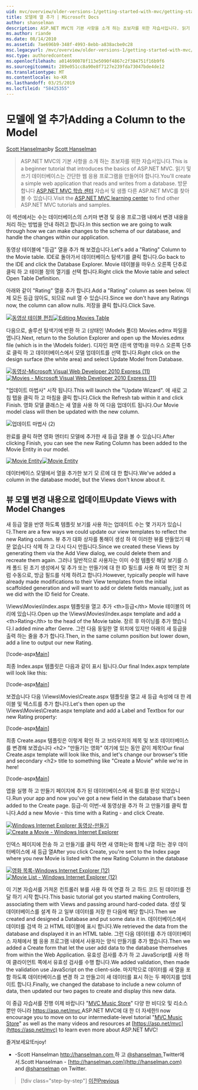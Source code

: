```yaml
---
uid: mvc/overview/older-versions-1/getting-started-with-mvc/getting-started-with-mvc-part8
title: 모델에 열 추가 | Microsoft Docs
author: shanselman
description: ASP.NET MVC의 기본 사항을 소개 하는 초보자를 위한 자습서입니다. 읽기 및 쓰기 데이터베이스에서 간단한 웹 응용 프로그램을 만듭니다.
ms.author: riande
ms.date: 08/14/2010
ms.assetid: 7ae696b9-348f-4993-8ebb-a838acbe0c28
msc.legacyurl: /mvc/overview/older-versions-1/getting-started-with-mvc/getting-started-with-mvc-part8
msc.type: authoredcontent
ms.openlocfilehash: a014690078f113e5090f4867c2f384751f16b9f6
ms.sourcegitcommit: 289e051cc8a90e8f7127e239fda73047bde4de12
ms.translationtype: MT
ms.contentlocale: ko-KR
ms.lasthandoff: 03/25/2019
ms.locfileid: "58425355"
---
```

<a name="adding-a-column-to-the-model"></a><span data-ttu-id="ec81a-104">모델에 열 추가</span><span class="sxs-lookup"><span data-stu-id="ec81a-104">Adding a Column to the Model</span></span>
====================
<span data-ttu-id="ec81a-105">[Scott Hanselman](https://github.com/shanselman)</span><span class="sxs-lookup"><span data-stu-id="ec81a-105">by [Scott Hanselman](https://github.com/shanselman)</span></span>

> <span data-ttu-id="ec81a-106">ASP.NET MVC의 기본 사항을 소개 하는 초보자를 위한 자습서입니다.</span><span class="sxs-lookup"><span data-stu-id="ec81a-106">This is a beginner tutorial that introduces the basics of ASP.NET MVC.</span></span> <span data-ttu-id="ec81a-107">읽기 및 쓰기 데이터베이스는 간단한 웹 응용 프로그램을 만들어야 합니다.</span><span class="sxs-lookup"><span data-stu-id="ec81a-107">You'll create a simple web application that reads and writes from a database.</span></span> <span data-ttu-id="ec81a-108">방문 합니다 [ASP.NET MVC 학습 센터](../../../index.md) 자습서 및 샘플 다른 ASP.NET MVC를 찾아볼 수 있습니다.</span><span class="sxs-lookup"><span data-stu-id="ec81a-108">Visit the [ASP.NET MVC learning center](../../../index.md) to find other ASP.NET MVC tutorials and samples.</span></span>


<span data-ttu-id="ec81a-109">이 섹션에서는 수는 데이터베이스의 스키마 변경 및 응용 프로그램 내에서 변경 내용을 처리 하는 방법을 안내 하려고 합니다.</span><span class="sxs-lookup"><span data-stu-id="ec81a-109">In this section we are going to walk through how we can make changes to the schema of our database, and handle the changes within our application.</span></span>

<span data-ttu-id="ec81a-110">동영상 테이블에 "등급" 열을 추가 해 보겠습니다.</span><span class="sxs-lookup"><span data-stu-id="ec81a-110">Let's add a "Rating" Column to the Movie table.</span></span> <span data-ttu-id="ec81a-111">IDE로 돌아가서 데이터베이스 탐색기를 클릭 합니다.</span><span class="sxs-lookup"><span data-stu-id="ec81a-111">Go back to the IDE and click the Database Explorer.</span></span> <span data-ttu-id="ec81a-112">Movie 테이블을 마우스 오른쪽 단추로 클릭 하 고 테이블 정의 열기를 선택 합니다.</span><span class="sxs-lookup"><span data-stu-id="ec81a-112">Right click the Movie table and select Open Table Definition.</span></span>

<span data-ttu-id="ec81a-113">아래와 같이 "Rating" 열을 추가 합니다.</span><span class="sxs-lookup"><span data-stu-id="ec81a-113">Add a "Rating" column as seen below.</span></span> <span data-ttu-id="ec81a-114">이제 모든 등급 않아도, 되므로 null 열 수 있습니다.</span><span class="sxs-lookup"><span data-stu-id="ec81a-114">Since we don't have any Ratings now, the column can allow nulls.</span></span> <span data-ttu-id="ec81a-115">저장을 클릭 합니다.</span><span class="sxs-lookup"><span data-stu-id="ec81a-115">Click Save.</span></span>

<span data-ttu-id="ec81a-116">[![동영상 테이블 편집](getting-started-with-mvc-part8/_static/image2.png)](getting-started-with-mvc-part8/_static/image1.png)</span><span class="sxs-lookup"><span data-stu-id="ec81a-116">[![Editing Movies Table](getting-started-with-mvc-part8/_static/image2.png)](getting-started-with-mvc-part8/_static/image1.png)</span></span>

<span data-ttu-id="ec81a-117">다음으로, 솔루션 탐색기에 반환 하 고 (상태인 \Models 폴더) Movies.edmx 파일을 엽니다.</span><span class="sxs-lookup"><span data-stu-id="ec81a-117">Next, return to the Solution Explorer and open up the Movies.edmx file (which is in the \Models folder).</span></span> <span data-ttu-id="ec81a-118">디자인 화면 (흰색 영역)을 마우스 오른쪽 단추로 클릭 하 고 데이터베이스에서 모델 업데이트를 선택 합니다.</span><span class="sxs-lookup"><span data-stu-id="ec81a-118">Right click on the design surface (the white area) and select Update Model from Database.</span></span>

<span data-ttu-id="ec81a-119">[![동영상-Microsoft Visual Web Developer 2010 Express (11)](getting-started-with-mvc-part8/_static/image4.png)](getting-started-with-mvc-part8/_static/image3.png)</span><span class="sxs-lookup"><span data-stu-id="ec81a-119">[![Movies - Microsoft Visual Web Developer 2010 Express (11)](getting-started-with-mvc-part8/_static/image4.png)](getting-started-with-mvc-part8/_static/image3.png)</span></span>

<span data-ttu-id="ec81a-120">"업데이트 마법사" 시작 됩니다.</span><span class="sxs-lookup"><span data-stu-id="ec81a-120">This will launch the "Update Wizard".</span></span> <span data-ttu-id="ec81a-121">에 새로 고침 탭을 클릭 하 고 마침을 클릭 합니다.</span><span class="sxs-lookup"><span data-stu-id="ec81a-121">Click the Refresh tab within it and click Finish.</span></span> <span data-ttu-id="ec81a-122">영화 모델 클래스는 새 열을 사용 하 여 다음 업데이트 됩니다.</span><span class="sxs-lookup"><span data-stu-id="ec81a-122">Our Movie model class will then be updated with the new column.</span></span>

![업데이트 마법사 (2)](getting-started-with-mvc-part8/_static/image5.png)

<span data-ttu-id="ec81a-124">완료를 클릭 하면 영화 엔터티 모델에 추가한 새 등급 열을 볼 수 있습니다.</span><span class="sxs-lookup"><span data-stu-id="ec81a-124">After clicking Finish, you can see the new Rating Column has been added to the Movie Entity in our model.</span></span>

<span data-ttu-id="ec81a-125">[![Movie Entity](getting-started-with-mvc-part8/_static/image7.png)](getting-started-with-mvc-part8/_static/image6.png)</span><span class="sxs-lookup"><span data-stu-id="ec81a-125">[![Movie Entity](getting-started-with-mvc-part8/_static/image7.png)](getting-started-with-mvc-part8/_static/image6.png)</span></span>

<span data-ttu-id="ec81a-126">데이터베이스 모델에서 열을 추가한 보기 모 르에 대 한 합니다.</span><span class="sxs-lookup"><span data-stu-id="ec81a-126">We've added a column in the database model, but the Views don't know about it.</span></span>

## <a name="update-views-with-model-changes"></a><span data-ttu-id="ec81a-127">뷰 모델 변경 내용으로 업데이트</span><span class="sxs-lookup"><span data-stu-id="ec81a-127">Update Views with Model Changes</span></span>

<span data-ttu-id="ec81a-128">새 등급 열을 반영 하도록 템플릿 보기를 사용 하는 업데이트 수는 몇 가지가 있습니다.</span><span class="sxs-lookup"><span data-stu-id="ec81a-128">There are a few ways we could update our view templates to reflect the new Rating column.</span></span> <span data-ttu-id="ec81a-129">뷰 추가 대화 상자를 통해이 생성 하 여 이러한 뷰를 만들었기 때문 없습니다 삭제 하 고 다시 다시 만듭니다.</span><span class="sxs-lookup"><span data-stu-id="ec81a-129">Since we created these Views by generating them via the Add View dialog, we could delete them and recreate them again.</span></span> <span data-ttu-id="ec81a-130">그러나 일반적으로 사용자는 이미 수정 템플릿 해당 보기를 스 캐 폴드 된 초기 생성에서 및 추가 또는 만들기에 대 한 ID 필드를 사용 하 여 했던 것 처럼 수동으로, 방금 필드를 삭제 하려고 합니다.</span><span class="sxs-lookup"><span data-stu-id="ec81a-130">However, typically people will have already made modifications to their View templates from the initial scaffolded generation and will want to add or delete fields manually, just as we did with the ID field for Create.</span></span>

<span data-ttu-id="ec81a-131">\Views\Movies\Index.aspx 템플릿을 열고 추가 &lt;th&gt;등급&lt;/th&gt; Movie 테이블의 머리에 있습니다.</span><span class="sxs-lookup"><span data-stu-id="ec81a-131">Open up the \Views\Movies\Index.aspx template and add a &lt;th&gt;Rating&lt;/th&gt; to the head of the Movie table.</span></span> <span data-ttu-id="ec81a-132">장르 후 마이닝를 추가 했습니다.</span><span class="sxs-lookup"><span data-stu-id="ec81a-132">I added mine after Genre.</span></span> <span data-ttu-id="ec81a-133">그런 다음 동일한 열 위치에 있지만 아래의 새 등급을 출력 하는 줄을 추가 합니다.</span><span class="sxs-lookup"><span data-stu-id="ec81a-133">Then, in the same column position but lower down, add a line to output our new Rating.</span></span>

[!code-aspx[Main](getting-started-with-mvc-part8/samples/sample1.aspx)]

<span data-ttu-id="ec81a-134">최종 Index.aspx 템플릿은 다음과 같이 표시 됩니다.</span><span class="sxs-lookup"><span data-stu-id="ec81a-134">Our final Index.aspx template will look like this:</span></span>

[!code-aspx[Main](getting-started-with-mvc-part8/samples/sample2.aspx)]

<span data-ttu-id="ec81a-135">보겠습니다 다음 \Views\Movies\Create.aspx 템플릿을 열고 새 등급 속성에 대 한 레이블 및 텍스트를 추가 합니다.</span><span class="sxs-lookup"><span data-stu-id="ec81a-135">Let's then open up the \Views\Movies\Create.aspx template and add a Label and Textbox for our new Rating property:</span></span>

[!code-aspx[Main](getting-started-with-mvc-part8/samples/sample3.aspx)]

<span data-ttu-id="ec81a-136">최종 Create.aspx 템플릿은 이렇게 확인 하 고 브라우저의 제목 및 보조 데이터베이스를 변경해 보겠습니다 &lt;h2&gt; "만들기는 영화" 여기에 있는 동안 같이 제목!</span><span class="sxs-lookup"><span data-stu-id="ec81a-136">Our final Create.aspx template will look like this, and let's change our browser's title and secondary &lt;h2&gt; title to something like "Create a Movie" while we're in here!</span></span>

[!code-aspx[Main](getting-started-with-mvc-part8/samples/sample4.aspx)]

<span data-ttu-id="ec81a-137">앱을 실행 하 고 만들기 페이지에 추가 된 데이터베이스에 새 필드를 완성 되었습니다.</span><span class="sxs-lookup"><span data-stu-id="ec81a-137">Run your app and now you've got a new field in the database that's been added to the Create page.</span></span> <span data-ttu-id="ec81a-138">등급-이 이번-새 동영상을 추가 하 고 만들기를 클릭 합니다.</span><span class="sxs-lookup"><span data-stu-id="ec81a-138">Add a new Movie - this time with a Rating - and click Create.</span></span>

<span data-ttu-id="ec81a-139">[![Windows Internet Explorer 동영상-만들기](getting-started-with-mvc-part8/_static/image9.png)](getting-started-with-mvc-part8/_static/image8.png)</span><span class="sxs-lookup"><span data-stu-id="ec81a-139">[![Create a Movie - Windows Internet Explorer](getting-started-with-mvc-part8/_static/image9.png)](getting-started-with-mvc-part8/_static/image8.png)</span></span>

<span data-ttu-id="ec81a-140">인덱스 페이지에 전송 하 고 만들기를 클릭 하면 새 영화는와 함께 나열 하는 경우 데이터베이스에 새 등급 열</span><span class="sxs-lookup"><span data-stu-id="ec81a-140">After you click Create, you're sent to the Index page where you new Movie is listed with the new Rating Column in the database</span></span>

<span data-ttu-id="ec81a-141">[![영화 목록-Windows Internet Explorer (12)](getting-started-with-mvc-part8/_static/image11.png)](getting-started-with-mvc-part8/_static/image10.png)</span><span class="sxs-lookup"><span data-stu-id="ec81a-141">[![Movie List - Windows Internet Explorer (12)](getting-started-with-mvc-part8/_static/image11.png)](getting-started-with-mvc-part8/_static/image10.png)</span></span>

<span data-ttu-id="ec81a-142">이 기본 자습서를 가져온 컨트롤러 뷰를 사용 하 여 연결 하 고 하드 코드 된 데이터를 전달 하기 시작 합니다.</span><span class="sxs-lookup"><span data-stu-id="ec81a-142">This basic tutorial got you started making Controllers, associating them with Views and passing around hard-coded data.</span></span> <span data-ttu-id="ec81a-143">생성 및 데이터베이스를 설계 하 고 일부 데이터를 저장 한 다음에 해당 합니다.</span><span class="sxs-lookup"><span data-stu-id="ec81a-143">Then we created and designed a Database and put some data it in.</span></span> <span data-ttu-id="ec81a-144">데이터베이스에서 데이터를 검색 하 고 HTML 테이블에 표시 합니다.</span><span class="sxs-lookup"><span data-stu-id="ec81a-144">We retrieved the data from the database and displayed it in an HTML table.</span></span> <span data-ttu-id="ec81a-145">그런 다음 데이터를 추가 데이터베이스 자체에서 웹 응용 프로그램 내에서 사용자는 양식 만들기를 추가 했습니다.</span><span class="sxs-lookup"><span data-stu-id="ec81a-145">Then we added a Create form that let the user add data to the database themselves from within the Web Application.</span></span> <span data-ttu-id="ec81a-146">유효성 검사를 추가 하 고 JavaScript를 사용 하 여 클라이언트 쪽에서 유효성 검사를 수행 합니다.</span><span class="sxs-lookup"><span data-stu-id="ec81a-146">We added validation, then made the validation use JavaScript on the client-side.</span></span> <span data-ttu-id="ec81a-147">마지막으로 데이터를 새 열을 포함 하도록 데이터베이스를 변경 하 고 만들고이 새 데이터를 표시 하는 두 페이지를 업데이트 합니다.</span><span class="sxs-lookup"><span data-stu-id="ec81a-147">Finally, we changed the database to include a new column of data, then updated our two pages to create and display this new data.</span></span>

<span data-ttu-id="ec81a-148">이 중급 자습서를 진행 이제 바랍니다 "[MVC Music Store](../../older-versions/mvc-music-store/mvc-music-store-part-1.md)" 다양 한 비디오 및 리소스 뿐만 아니라 [ https://asp.net/mvc ](https://asp.net/mvc) ASP.NET MVC에 대 한 더 자세한!</span><span class="sxs-lookup"><span data-stu-id="ec81a-148">I now encourage you to move on to our intermediate-level tutorial "[MVC Music Store](../../older-versions/mvc-music-store/mvc-music-store-part-1.md)" as well as the many videos and resources at [https://asp.net/mvc](https://asp.net/mvc) to learn even more about ASP.NET MVC!</span></span>

<span data-ttu-id="ec81a-149">즐겨보세요!</span><span class="sxs-lookup"><span data-stu-id="ec81a-149">Enjoy!</span></span>

- <span data-ttu-id="ec81a-150">-Scott Hanselman [ http://hanselman.com ](http://hanselman.com) 하 고 [ @shanselman ](http://twitter.com/shanselman) Twitter에서.</span><span class="sxs-lookup"><span data-stu-id="ec81a-150">Scott Hanselman - [http://hanselman.com](http://hanselman.com) and [@shanselman](http://twitter.com/shanselman) on Twitter.</span></span>

> [!div class="step-by-step"]
> [<span data-ttu-id="ec81a-151">이전</span><span class="sxs-lookup"><span data-stu-id="ec81a-151">Previous</span></span>](getting-started-with-mvc-part7.md)
